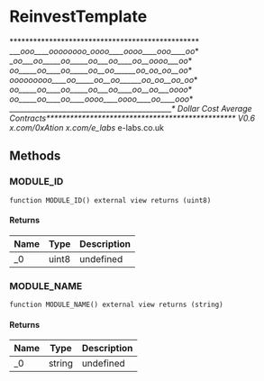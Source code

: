 # ReinvestTemplate





************************************************ ____ooo____oooooooo_oooo____oooo____ooo____oo_* __oo___oo_____oo_____oo___oo____oo__oooo___oo_* _oo_____oo____oo_____oo__oo______oo_oo_oo__oo_* _ooooooooo____oo_____oo__oo______oo_oo__oo_oo_* _oo_____oo____oo_____oo___oo____oo__oo___oooo_* _oo_____oo____oo____oooo____oooo____oo____ooo_* ______________________________________________*       Dollar Cost Average Contracts************************************************                  V0.6  x.com/0xAtion  x.com/e_labs_  e-labs.co.uk



## Methods

### MODULE_ID

```solidity
function MODULE_ID() external view returns (uint8)
```






#### Returns

| Name | Type | Description |
|---|---|---|
| _0 | uint8 | undefined |

### MODULE_NAME

```solidity
function MODULE_NAME() external view returns (string)
```






#### Returns

| Name | Type | Description |
|---|---|---|
| _0 | string | undefined |




